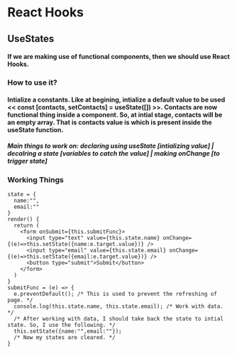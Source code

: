 # React Hooks
## UseStates
#### If we are making use of functional components, then we should use React Hooks.
### How to use it?
#### Intialize a constants. Like at begining, intialize a default value to be used << const [contacts, setContacts] = useState([]) >>. Contacts are now functional thing inside a component. So, at intial stage, contacts will be an empty array. That is contacts value is which is present inside the useState function.

##### Main things to work on: declaring using useState [intializing value] | decalring a state [variables to catch the value] | making onChange [to trigger state]

### Working Things

```
state = {
  name:"",
  email:""
}
render() {
  return (
    <form onSubmit={this.submitFunc}>
      <input type="text" value={this.state.name} onChange={(e)=>this.setState({name:e.target.value})} />
      <input type="email" value={this.state.email} onChange={(e)=>this.setState({email:e.target.value})} />
      <button type="submit">Submit</button>
    </form>
  )
}
submitFunc = (e) => {
  e.preventDefault(); /* This is used to prevent the refreshing of page. */
  console.log(this.state.name, this.state.email); /* Work with data. */
  /* After working with data, I should take back the state to intial state. So, I use the following. */
  this.setState({name:"",email:""});
  /* Now my states are cleared. */
}
```
